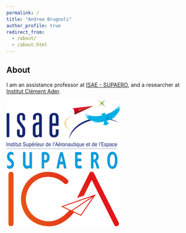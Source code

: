```yaml
---
permalink: /
title: "Andrea Brugnoli"
author_profile: true
redirect_from: 
  - /about/
  - /about.html
---
```


## About 

I am an assistance professor at [ISAE - SUPAERO](https://www.isae-supaero.fr/), and a researcher at [Institut Clément Ader](https://ica.cnrs.fr/). 


<p float="left">
  <img src="images/Logo_ISAE.png" width=300 />
  <img src="images/Logo_ICA.png" width=300 />
</p>

